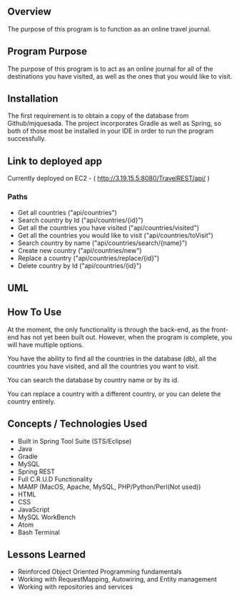 ## Overview
The purpose of this program is to function as an online travel journal.
## Program Purpose
The purpose of this program is to act as an online journal for all of the destinations you have visited, as well as the ones that you would like to visit.
## Installation
The first requirement is to obtain a copy of the database from Github/mjquesada. The project incorporates Gradle as well as Spring, so both of those most be installed in your IDE in order to run the program successfully.

## Link to deployed app
Currently deployed on EC2 - ( http://3.19.15.5:8080/TravelREST/api/ )

### Paths

- Get all countries ("api/countries")
- Search country by Id ("api/countries/{id}")
- Get all the countries you have visited ("api/countries/visited")
- Get all the countries you would like to visit ("api/countries/toVisit")
- Search country by name ("api/countries/search/{name}")
- Create new country ("api/countries/new")
- Replace a country ("api/countries/replace/{id}")
- Delete country by Id ("api/countries/{id}")

## UML

## How To Use
At the moment, the only functionality is through the back-end, as the front-end has not yet been built out.  However, when the program is complete, you will have multiple options.

You have the ability to find all the countries in the database (db), all the countries you have visited, and all the countries you want to visit.

You can search the database by country name or by its id.

You can replace a country with a different country, or you can delete the country entirely.
## Concepts / Technologies Used
- Built in Spring Tool Suite (STS/Eclipse)
- Java
- Gradle
- MySQL
- Spring REST
- Full C.R.U.D Functionality
- MAMP (MacOS, Apache, MySQL, PHP/Python/Perl(Not used))
- HTML
- CSS
- JavaScript
- MySQL WorkBench
- Atom
- Bash Terminal

## Lessons Learned
- Reinforced Object Oriented Programming fundamentals
- Working with RequestMapping, Autowiring, and Entity management
- Working with repositories and services
